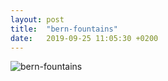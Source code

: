 ```yaml
---
layout: post
title:  "bern-fountains"
date:   2019-09-25 11:05:30 +0200
---
```


![bern-fountains]({{site.baseurl}}/assets/bern-fountains.jpg)
